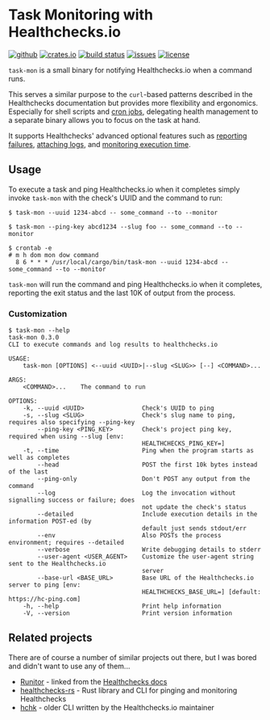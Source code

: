 # Task Monitoring with Healthchecks.io

[![github](https://img.shields.io/badge/github-dimo414/task--mon-green?logo=github)](https://github.com/dimo414/task-mon)
[![crates.io](https://img.shields.io/crates/v/task-mon.svg?logo=rust)](https://crates.io/crates/task-mon)
[![build status](https://img.shields.io/github/actions/workflow/status/dimo414/task-mon/rust.yml?branch=master)](https://github.com/dimo414/task-mon/actions)
[![issues](https://img.shields.io/github/issues/dimo414/task-mon)](https://github.com/dimo414/task-mon/issues)
[![license](https://img.shields.io/github/license/dimo414/task-mon)](https://github.com/dimo414/task-mon/blob/master/LICENSE)


`task-mon` is a small binary for notifying Healthchecks.io when a command runs.

This serves a similar purpose to the `curl`-based patterns described in the Healthchecks
documentation but provides more flexibility and ergonomics. Especially for shell scripts and
[cron jobs](https://healthchecks.io/docs/monitoring_cron_jobs/), delegating health management to a
separate binary allows you to focus on the task at hand.

It supports Healthchecks' advanced optional features such as
[reporting failures](https://healthchecks.io/docs/signaling_failures/),
[attaching logs](https://healthchecks.io/docs/attaching_logs/), and
[monitoring execution time](https://healthchecks.io/docs/measuring_script_run_time/).

## Usage

To execute a task and ping Healthchecks.io when it completes simply invoke `task-mon` with the
check's UUID and the command to run:

```shell
$ task-mon --uuid 1234-abcd -- some_command --to --monitor
```

```shell
$ task-mon --ping-key abcd1234 --slug foo -- some_command --to --monitor
```

```shell
$ crontab -e
# m h dom mon dow command
  8 6 * * * /usr/local/cargo/bin/task-mon --uuid 1234-abcd -- some_command --to --monitor
```

`task-mon` will run the command and ping Healthchecks.io when it completes, reporting the exit
status and the last 10K of output from the process.

### Customization

```shell
$ task-mon --help
task-mon 0.3.0
CLI to execute commands and log results to healthchecks.io

USAGE:
    task-mon [OPTIONS] <--uuid <UUID>|--slug <SLUG>> [--] <COMMAND>...

ARGS:
    <COMMAND>...    The command to run

OPTIONS:
    -k, --uuid <UUID>                Check's UUID to ping
    -s, --slug <SLUG>                Check's slug name to ping, requires also specifying --ping-key
        --ping-key <PING_KEY>        Check's project ping key, required when using --slug [env:
                                     HEALTHCHECKS_PING_KEY=]
    -t, --time                       Ping when the program starts as well as completes
        --head                       POST the first 10k bytes instead of the last
        --ping-only                  Don't POST any output from the command
        --log                        Log the invocation without signalling success or failure; does
                                     not update the check's status
        --detailed                   Include execution details in the information POST-ed (by
                                     default just sends stdout/err
        --env                        Also POSTs the process environment; requires --detailed
        --verbose                    Write debugging details to stderr
        --user-agent <USER_AGENT>    Customize the user-agent string sent to the Healthchecks.io
                                     server
        --base-url <BASE_URL>        Base URL of the Healthchecks.io server to ping [env:
                                     HEALTHCHECKS_BASE_URL=] [default: https://hc-ping.com]
    -h, --help                       Print help information
    -V, --version                    Print version information
```

## Related projects

There are of course a number of similar projects out there, but I was bored and didn't want to use
any of them...

* [Runitor](https://github.com/bdd/runitor) - linked from the
  [Healthchecks docs](https://healthchecks.io/docs/attaching_logs/)
* [healthchecks-rs](https://github.com/msfjarvis/healthchecks-rs) - Rust library and CLI for pinging and
  monitoring Healthchecks
* [hchk](https://github.com/healthchecks/hchk) - older CLI written by the Healthchecks.io maintainer
